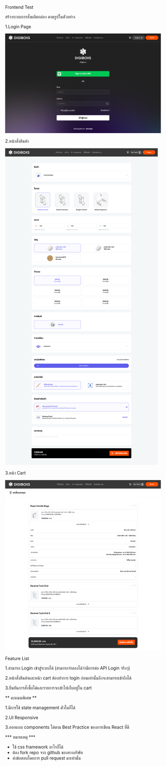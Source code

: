 Frontend Test

สร้างระบบการสั่งผลิตกล่อง ตามรูปในตัวอย่าง

1.Login Page

![exam1.png](public%2Fexam%2Fexam1.png)

2.หน้าสั่งสินค้า

![exam2.png](public%2Fexam%2Fexam2.png)

3.หน้า Cart

![exam3.png](public%2Fexam%2Fexam3.png)

Feature List

1.สามารถ Login เข้าสู่ระบบได้ (สามารถจำลองได้ว่ามีการต่อ API Login จริงๆ)

2.หน้าสั่งสินค้าและหน้า cart ต้องทำการ login ก่อนเท่านั้นถึงจะสามารถเข้าถึงได้

3.ยืนยันการสั่งซื้อได้และรายการจะเข้าไปเก็บอยู่ใน cart

** คะแนนพิเศษ **

1.มีการใช้ state management ตัวใดก็ได้

2.UI Responsive

3.ออกแบบ components ได้ตาม Best Practice ของการเขียน React ที่ดี

*** หมายเหตุ ***
- ใช้ css framework อะไรก็ได้
- ต้อง fork repo จาก github ของทางบริษัท
- ส่งข้อสอบโดยการ pull request มาเท่านั้น